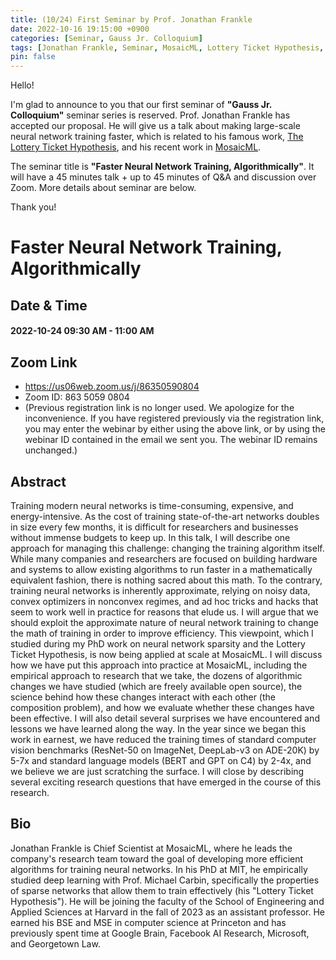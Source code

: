 ```yaml
---
title: (10/24) First Seminar by Prof. Jonathan Frankle
date: 2022-10-16 19:15:00 +0900
categories: [Seminar, Gauss Jr. Colloquium]
tags: [Jonathan Frankle, Seminar, MosaicML, Lottery Ticket Hypothesis, Gauss Jr. Colloquium]
pin: false
---
```


Hello!

I'm glad to announce to you that our first seminar of **"Gauss Jr. Colloquium"** seminar series is reserved.
Prof. Jonathan Frankle has accepted our proposal.
He will give us a talk about making large-scale neural network training faster,
which is related to his famous work, [The Lottery Ticket Hypothesis](https://openreview.net/pdf?id=rJl-b3RcF7), and his recent work in [MosaicML](https://www.mosaicml.com/).

The seminar title is **"Faster Neural Network Training, Algorithmically"**.
It will have a 45 minutes talk + up to 45 minutes of Q&A and discussion over Zoom.
More details about seminar are below.

Thank you!

# Faster Neural Network Training, Algorithmically

## Date & Time

#### 2022-10-24 09:30 AM - 11:00 AM

## Zoom Link

* <https://us06web.zoom.us/j/86350590804>
* Zoom ID: 863 5059 0804
* (Previous registration link is no longer used. We apologize for the inconvenience. If you have registered previously via the registration link, you may enter the webinar by either using the above link, or by using the webinar ID contained in the email we sent you. The webinar ID remains unchanged.)

## Abstract

Training modern neural networks is time-consuming, expensive, and energy-intensive. As the cost of training state-of-the-art networks doubles in size every few months, it is difficult for researchers and businesses without immense budgets to keep up. In this talk, I will describe one approach for managing this challenge: changing the training algorithm itself. While many companies and researchers are focused on building hardware and systems to allow existing algorithms to run faster in a mathematically equivalent fashion, there is nothing sacred about this math. To the contrary, training neural networks is inherently approximate, relying on noisy data, convex optimizers in nonconvex regimes, and ad hoc tricks and hacks that seem to work well in practice for reasons that elude us. I will argue that we should exploit the approximate nature of neural network training to change the math of training in order to improve efficiency. This viewpoint, which I studied during my PhD work on neural network sparsity and the Lottery Ticket Hypothesis, is now being applied at scale at MosaicML.
I will discuss how we have put this approach into practice at MosaicML, including the empirical approach to research that we take, the dozens of algorithmic changes we have studied (which are freely available open source), the science behind how these changes interact with each other (the composition problem), and how we evaluate whether these changes have been effective. I will also detail several surprises we have encountered and lessons we have learned along the way. In the year since we began this work in earnest, we have reduced the training times of standard computer vision benchmarks (ResNet-50 on ImageNet, DeepLab-v3 on ADE-20K) by 5-7x and standard language models (BERT and GPT on C4) by 2-4x, and we believe we are just scratching the surface. I will close by describing several exciting research questions that have emerged in the course of this research.

## Bio

Jonathan Frankle is Chief Scientist at MosaicML, where he leads the company's research team toward the goal of developing more efficient algorithms for training neural networks. In his PhD at MIT, he empirically studied deep learning with Prof. Michael Carbin, specifically the properties of sparse networks that allow them to train effectively (his "Lottery Ticket Hypothesis"). He will be joining the faculty of the School of Engineering and Applied Sciences at Harvard in the fall of 2023 as an assistant professor. He earned his BSE and MSE in computer science at Princeton and has previously spent time at Google Brain, Facebook AI Research, Microsoft, and Georgetown Law.
